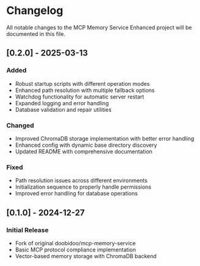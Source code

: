 # Changelog

All notable changes to the MCP Memory Service Enhanced project will be documented in this file.

## [0.2.0] - 2025-03-13

### Added
- Robust startup scripts with different operation modes
- Enhanced path resolution with multiple fallback options
- Watchdog functionality for automatic server restart
- Expanded logging and error handling
- Database validation and repair utilities

### Changed
- Improved ChromaDB storage implementation with better error handling
- Enhanced config with dynamic base directory discovery
- Updated README with comprehensive documentation

### Fixed
- Path resolution issues across different environments
- Initialization sequence to properly handle permissions
- Improved error handling for database operations

## [0.1.0] - 2024-12-27

### Initial Release
- Fork of original doobidoo/mcp-memory-service
- Basic MCP protocol compliance implementation
- Vector-based memory storage with ChromaDB backend
